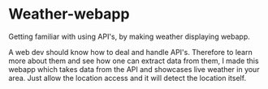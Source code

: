 # Weather-webapp
Getting familiar with using API's, by making weather displaying webapp.

A web dev should know how to deal and handle API's. Therefore to learn more about them and see how one can extract data from them,
I made this webapp which takes data from the API and showcases live weather in your area.
Just allow the location access and it will detect the location itself.


